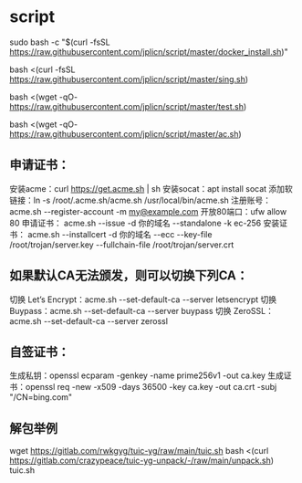 # script

sudo bash -c "$(curl -fsSL https://raw.githubusercontent.com/jplicn/script/master/docker_install.sh)"

bash <(curl -fsSL https://raw.githubusercontent.com/jplicn/script/master/sing.sh)

bash <(wget -qO- https://raw.githubusercontent.com/jplicn/script/master/test.sh)

bash <(wget -qO- https://raw.githubusercontent.com/jplicn/script/master/ac.sh)


## 申请证书：
  安装acme：curl https://get.acme.sh | sh
  安装socat：apt install socat
  添加软链接：ln -s  /root/.acme.sh/acme.sh /usr/local/bin/acme.sh
  注册账号： acme.sh --register-account -m my@example.com
  开放80端口：ufw allow 80
  申请证书： acme.sh  --issue -d 你的域名  --standalone -k ec-256
  安装证书： acme.sh --installcert -d 你的域名 --ecc  --key-file   /root/trojan/server.key   --fullchain-file /root/trojan/server.crt 

## 如果默认CA无法颁发，则可以切换下列CA：
  切换 Let’s Encrypt：acme.sh --set-default-ca --server letsencrypt
  切换 Buypass：acme.sh --set-default-ca --server buypass
  切换 ZeroSSL：acme.sh --set-default-ca --server zerossl


## 自签证书：
  生成私钥：openssl ecparam -genkey -name prime256v1 -out ca.key
  生成证书：openssl req -new -x509 -days 36500 -key ca.key -out ca.crt  -subj "/CN=bing.com"

## 解包举例
wget https://gitlab.com/rwkgyg/tuic-yg/raw/main/tuic.sh
bash <(curl https://gitlab.com/crazypeace/tuic-yg-unpack/-/raw/main/unpack.sh) tuic.sh

